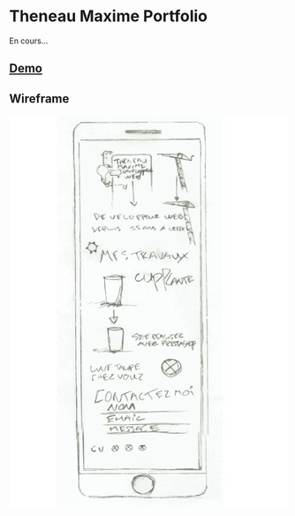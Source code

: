 # Theneau Maxime Portfolio
En cours...

## [Demo](https://maximetheneau.github.io/MaximeTheneau-Portofolio/)

## Wireframe

![Wireframe portfolio Theneau Maxime](./wireframe.jpg "Wireframe portfolio Theneau Maxime")
